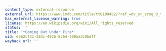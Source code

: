 ```yaml
---
content_type: external-resource
external_url: https://www.imdb.com/title/tt0109462/?ref_=nv_sr_srsg_0_tt_5_nm_0_in_0_q_coming%2520out%2520under%2520
has_external_license_warning: true
license: https://en.wikipedia.org/wiki/All_rights_reserved
status: ''
title: '*Coming Out Under Fire*'
uid: ee62cf31-28dc-4926-8364-769aa3c0beff
wayback_url: ''
---
```

